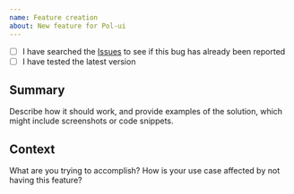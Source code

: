 ```yaml
---
name: Feature creation
about: New feature for Pol-ui
---
```


- [ ] I have searched the [Issues](https://github.com/polgubau/pol-ui/issues) to see if this bug has already been reported
- [ ] I have tested the latest version

## Summary

Describe how it should work, and provide examples of the solution, which might include screenshots or code snippets.

## Context

What are you trying to accomplish? How is your use case affected by not having this feature?
